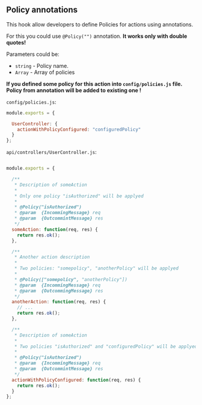 ## Policy annotations

This hook allow developers to define Policies for actions using annotations.

For this you could use `@Policy("")` annotation. **It works only with double quotes!**

Parameters could be:
+ `string` - Policy name.
+ `Array` - Array of policies

**If you defined some policy for this action into `config/policies.js` file. Policy from annotation will be added to existing one !**

`config/policies.js`:

```javascript
module.exports = {

  UserController: {
    actionWithPolicyConfigured: "configuredPolicy"
  }
};
```

`api/controllers/UserController.js`:

```javascript

module.exports = {

  /**
   * Description of someAction
   *
   * Only one policy "isAuthorized" will be applyed
   *
   * @Policy("isAuthorized")
   * @param  {IncommingMessage} req
   * @param  {OutcommintMessage} res
   */
  someAction: function(req, res) {
    return res.ok();
  },

  /**
   * Another action description
   *
   * Two policies: "somepolicy", "anotherPolicy" will be applyed
   *
   * @Policy(["somepolicy", "anotherPolicy"])
   * @param  {IncommingMessage} req
   * @param  {OutcommingMessage} res
   */
  anotherAction: function(req, res) {
    // ...
    return res.ok();
  },

  /**
   * Description of someAction
   *
   * Two policies "isAuthorized" and "configuredPolicy" will be applyed
   *
   * @Policy("isAuthorized")
   * @param  {IncommingMessage} req
   * @param  {OutcommintMessage} res
   */
  actionWithPolicyConfigured: function(req, res) {
    return res.ok();
  }
};
```

